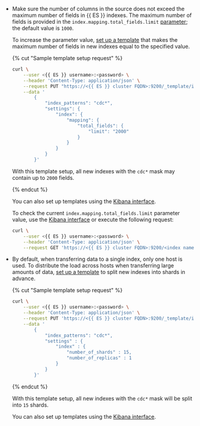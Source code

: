 * Make sure the number of columns in the source does not exceed the maximum number of fields in {{ ES }} indexes. The maximum number of fields is provided in the `index.mapping.total_fields.limit` [parameter](https://www.elastic.co/guide/en/elasticsearch/reference/current/mapping-settings-limit.html#mapping-settings-limit); the default value is `1000`.

   To increase the parameter value, [set up a template](https://www.elastic.co/guide/en/elasticsearch/reference/current/indices-put-template.html#indices-put-template) that makes the maximum number of fields in new indexes equal to the specified value.

   {% cut "Sample template setup request" %}

   ```bash
   curl \
       --user <{{ ES }} username>:<password> \
       --header 'Content-Type: application/json' \
       --request PUT "https://<{{ ES }} cluster FQDN>:9200/_template/index_defaults" \
       --data '
           {
               "index_patterns": "cdc*",
               "settings": {
                   "index": {
                       "mapping": {
                           "total_fields": {
                               "limit": "2000"
                           }
                       }
                   }
               }
           }'
   ```

   With this template setup, all new indexes with the `cdc*` mask may contain up to `2000` fields.

   {% endcut %}

   You can also set up templates using the [Kibana interface](https://www.elastic.co/guide/en/elasticsearch/reference/current/index-mgmt.html#manage-index-templates).

   To check the current `index.mapping.total_fields.limit` parameter value, use the [Kibana interface](https://www.elastic.co/guide/en/elasticsearch/reference/current/index-mgmt.html#view-edit-indices) or execute the following request:

   ```bash
   curl \
       --user <{{ ES }} username>:<password> \
       --header 'Content-Type: application/json' \
       --request GET 'https://<{{ ES }} cluster FQDN>:9200/<index name>/_settings/*total_fields.limit?include_defaults=true'
   ```

* By default, when transferring data to a single index, only one host is used. To distribute the load across hosts when transferring large amounts of data, [set up a template](https://www.elastic.co/guide/en/elasticsearch/reference/current/indices-put-template.html#indices-put-template) to split new indexes into shards in advance.

   {% cut "Sample template setup request" %}

   ```bash
   curl \
       --user <{{ ES }} username>:<password> \
       --header 'Content-Type: application/json' \
       --request PUT 'https://<{{ ES }} cluster FQDN>:9200/_template/index_defaults' \
       --data '
           {
               "index_patterns": "cdc*",
               "settings" : {
                   "index" : {
                       "number_of_shards" : 15,
                       "number_of_replicas" : 1
                   }
               }
           }'
   ```

   {% endcut %}

   With this template setup, all new indexes with the `cdc*` mask will be split into `15` shards.

   You can also set up templates using the [Kibana interface](https://www.elastic.co/guide/en/elasticsearch/reference/current/index-mgmt.html#manage-index-templates).
